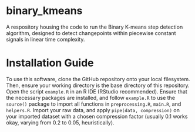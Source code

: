 # binary_kmeans
A respository housing the code to run the Binary K-means step detection algorithm, designed to detect changepoints within piecewise constant signals in linear time complexity.

# Installation Guide

To use this software, clone the GitHub repository onto your local filesystem. Then, ensure your working directory is the base directory of this repository. Open the script `example.R` in an R IDE (RStudio recommended). Ensure that the necessary packages are installed, and follow `example.R` to use the `source()` package to import all functions in `preprocessing.R`, `main.R`, and  `helpers.R`. Import your raw data, and apply `pipe(data, compression)` on your imported dataset with a chosen compression factor (usually 0.1 works okay, varying from 0.2 to 0.05, heuristically).
